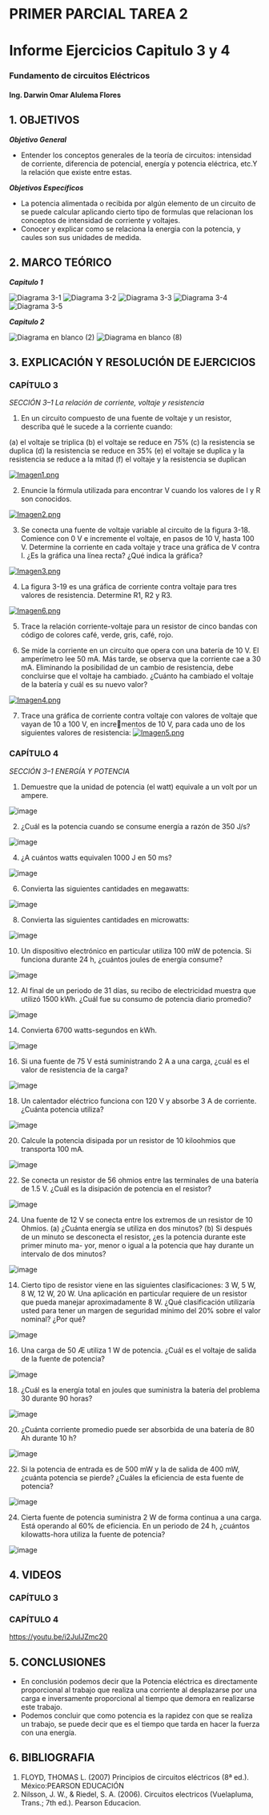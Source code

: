 # PRIMER PARCIAL TAREA 2

# Informe Ejercicios Capitulo 3 y 4
### Fundamento de circuitos Eléctricos 
#### Ing. Darwin Omar Alulema Flores


## 1. OBJETIVOS

***Objetivo General***
- Entender los conceptos generales de la teoría de circuitos: intensidad de corriente, diferencia de potencial, energía y potencia eléctrica, etc.Y la relación que existe entre estas.

 ***Objetivos Específicos***
 
 - La potencia alimentada o recibida por algún elemento de un circuito de se puede calcular aplicando cierto tipo de formulas que relacionan los conceptos de intensidad de corriente y voltajes.
 - Conocer y explicar como se relaciona la energia con la potencia, y caules son sus unidades de medida.
 
 ## 2. MARCO TEÓRICO
 
***Capitulo 1***

![Diagrama 3-1](https://user-images.githubusercontent.com/94129932/141872557-0d77c1ef-abd1-4f5e-89cf-d0e536bec58e.png)
![Diagrama 3-2](https://user-images.githubusercontent.com/94129932/141872340-109b3389-7705-4ec7-944a-33f87eac5135.png)
![Diagrama 3-3](https://user-images.githubusercontent.com/94129932/141872345-3b0208c7-1695-4a04-83cc-e7ed763b26ce.png)
![Diagrama 3-4](https://user-images.githubusercontent.com/94129932/141872336-9b5f6e6a-fcc8-4c42-af80-4232f2a26b98.png)
![Diagrama 3-5](https://user-images.githubusercontent.com/94129932/141872338-2d80aef4-e74c-4c8a-aba7-4ce3b870861d.png)

***Capitulo 2***

![Diagrama en blanco (2)](https://user-images.githubusercontent.com/93794279/141873242-b3060d57-de36-4ce5-b084-763d7d3c54bf.png)
![Diagrama en blanco (8)](https://user-images.githubusercontent.com/93794279/141878929-895ea5c0-c79f-48f6-9f7f-c24332523ba1.png)



## 3. EXPLICACIÓN Y RESOLUCIÓN DE EJERCICIOS


### CAPÍTULO 3

*SECCIÓN 3–1 La relación de corriente, voltaje y resistencia*

1. En un circuito compuesto de una fuente de voltaje y un resistor, describa qué le sucede a la corriente
cuando:

(a) el voltaje se triplica
(b) el voltaje se reduce en 75%
(c) la resistencia se duplica
(d) la resistencia se reduce en 35%
(e) el voltaje se duplica y la resistencia se reduce a la mitad
(f) el voltaje y la resistencia se duplican

[![Imagen1.png](https://i.postimg.cc/5tGdh2qG/Imagen1.png)](https://postimg.cc/CZjQDY2H)

2. Enuncie la fórmula utilizada para encontrar V cuando los valores de I y R son conocidos.

[![Imagen2.png](https://i.postimg.cc/ZK0PRYrj/Imagen2.png)](https://postimg.cc/KRS3p2pg)

3. Se conecta una fuente de voltaje variable al circuito de la figura 3-18. Comience con 0 V e incremente
el voltaje, en pasos de 10 V, hasta 100 V. Determine la corriente en cada voltaje y trace una gráfica de
V contra I. ¿Es la gráfica una línea recta? ¿Qué indica la gráfica?

[![Imagen3.png](https://i.postimg.cc/FHV0Cfmr/Imagen3.png)](https://postimg.cc/xXqkc1ch)

4. La figura 3-19 es una gráfica de corriente contra voltaje para tres valores de resistencia. Determine R1,
R2 y R3.

[![Imagen6.png](https://i.postimg.cc/fLs9ZDKz/Imagen6.png)](https://postimg.cc/NyNMkhSS)

5. Trace la relación corriente-voltaje para un resistor de cinco bandas con código de colores café, verde,
gris, café, rojo.

6. Se mide la corriente en un circuito que opera con una batería de 10 V. El amperímetro lee 50 mA. Más
tarde, se observa que la corriente cae a 30 mA. Eliminando la posibilidad de un cambio de resistencia,
debe concluirse que el voltaje ha cambiado. ¿Cuánto ha cambiado el voltaje de la batería y cuál es su
nuevo valor?

[![Imagen4.png](https://i.postimg.cc/G2QNc3kd/Imagen4.png)](https://postimg.cc/wy1F2pfG)

7. Trace una gráfica de corriente contra voltaje con valores de voltaje que vayan de 10 a 100 V, en incrementos de 10 V, para cada uno de los siguientes valores de resistencia:
[![Imagen5.png](https://i.postimg.cc/qMR5cTdZ/Imagen5.png)](https://postimg.cc/s1kmybxp)



### CAPÍTULO 4
*SECCIÓN 3–1 ENERGÍA Y POTENCIA*

1. Demuestre que la unidad de potencia (el watt) equivale a un volt por un ampere.

![image](https://user-images.githubusercontent.com/93794279/141896328-e31cb87c-4b92-40e2-a30b-d36b898b048a.png)


2. ¿Cuál es la potencia cuando se consume energía a razón de 350 J/s?

![image](https://user-images.githubusercontent.com/93794279/141902019-e8c69468-b68d-4369-abb6-1e35b99cd5b2.png)

4. ¿A cuántos watts equivalen 1000 J en 50 ms?

![image](https://user-images.githubusercontent.com/93794279/141902676-ad9dc74b-9c3c-4f2d-a7b1-9128fa52a25c.png)


6. Convierta las siguientes cantidades en megawatts:

![image](https://user-images.githubusercontent.com/93794279/141902929-886fc5cb-c9ec-49e2-ba07-fc7b64a38ff9.png)


8. Convierta las siguientes cantidades en microwatts:

![image](https://user-images.githubusercontent.com/93794279/141903177-c466ed07-d1ed-48b2-9da0-8baa983cc422.png)


10. Un dispositivo electrónico en particular utiliza 100 mW de potencia. Si funciona durante 24 h, ¿cuántos joules de energía consume?

![image](https://user-images.githubusercontent.com/93794279/141903503-7ee51f26-637c-417b-9b65-eb172151ae1a.png)


12. Al final de un periodo de 31 días, su recibo de electricidad muestra que utilizó 1500 kWh. ¿Cuál fue su consumo de potencia diario promedio?

![image](https://user-images.githubusercontent.com/93794279/141903699-f5789584-91d4-4213-9694-3d08b4f72eb4.png)


14. Convierta 6700 watts-segundos en kWh.

![image](https://user-images.githubusercontent.com/93794279/141903856-32c989ab-48ee-4884-8775-811a298f1c6d.png)


16. Si una fuente de 75 V está suministrando 2 A a una carga, ¿cuál es el valor de resistencia de la carga?

![image](https://user-images.githubusercontent.com/93794279/141904035-cdf721fc-9492-409a-8203-3db99a70a23b.png)


18. Un calentador eléctrico funciona con 120 V y absorbe 3 A de corriente. ¿Cuánta potencia utiliza?

![image](https://user-images.githubusercontent.com/93794279/141904218-4b3474b2-64fb-4cf4-a2ba-db03a910623b.png)


20. Calcule la potencia disipada por un resistor de 10 kiloohmios que transporta 100 mA.

![image](https://user-images.githubusercontent.com/93794279/141904478-d602f8fc-d752-4358-8718-02088790e769.png)


22. Se conecta un resistor de 56 ohmios entre las terminales de una batería de 1.5 V. ¿Cuál es la disipación de potencia en el resistor?

![image](https://user-images.githubusercontent.com/93794279/141904724-010ded00-6808-46fc-a8f0-4e978b20a6c9.png)


24. Una fuente de 12 V se conecta entre los extremos de un resistor de 10 Ohmios.
(a) ¿Cuánta energía se utiliza en dos minutos?
(b) Si después de un minuto se desconecta el resistor, ¿es la potencia durante este primer minuto ma-
yor, menor o igual a la potencia que hay durante un intervalo de dos minutos?

![image](https://user-images.githubusercontent.com/93794279/141904950-ae198e9c-81c2-4f89-82b2-611da7be97a4.png)


14. Cierto tipo de resistor viene en las siguientes clasificaciones: 3 W, 5 W, 8 W, 12 W, 20 W. Una aplicación en particular requiere de un resistor que pueda manejar aproximadamente 8 W. ¿Qué clasificación utilizaría usted para tener un margen de seguridad mínimo del 20% sobre el valor nominal? ¿Por qué?

![image](https://user-images.githubusercontent.com/93794279/141905170-171fc9a1-f126-4f9a-966d-16f9c54880aa.png)


16. Una carga de 50 Æ utiliza 1 W de potencia. ¿Cuál es el voltaje de salida de la fuente de potencia?

![image](https://user-images.githubusercontent.com/93794279/141905354-2e43f5c1-17ed-4aa6-acc8-4bfea7258c5c.png)


18. ¿Cuál es la energía total en joules que suministra la batería del problema 30 durante 90 horas?

![image](https://user-images.githubusercontent.com/93794279/141905541-e5d0198a-1b2c-4667-bdf6-e1269ab8b3f5.png)


20. ¿Cuánta corriente promedio puede ser absorbida de una batería de 80 Ah durante 10 h?

![image](https://user-images.githubusercontent.com/93794279/141905744-ce10192d-337d-490b-b8e0-710db3fda953.png)

22. Si la potencia de entrada es de 500 mW y la de salida de 400 mW, ¿cuánta potencia se pierde? ¿Cuáles la eficiencia de esta fuente de potencia?

![image](https://user-images.githubusercontent.com/93794279/141905917-77417195-59e8-4c5c-b377-e702121985b0.png)

24. Cierta fuente de potencia suministra 2 W de forma continua a una carga. Está operando al 60% de eficiencia. En un periodo de 24 h, ¿cuántos kilowatts-hora utiliza la fuente de potencia?

![image](https://user-images.githubusercontent.com/93794279/141915359-00cd18d2-2030-41c4-8857-45df0fabcfe8.png)

## 4. VIDEOS

### CAPÍTULO 3


### CAPÍTULO 4

https://youtu.be/i2JulJZmc20


## 5. CONCLUSIONES
 - En conclusión podemos decir que la Potencia eléctrica es directamente proporcional al trabajo que realiza una corriente al desplazarse por una carga e inversamente proporcional al tiempo que demora en realizarse este trabajo.
 - Podemos concluir que como potencia es la rapidez con que se realiza un trabajo, se puede decir que es el tiempo que tarda en hacer la fuerza con una energía. 

## 6. BIBLIOGRAFIA
1. FLOYD, THOMAS L. (2007) Principios de circuitos eléctricos (8ª ed.). México:PEARSON EDUCACIÓN
2. Nilsson, J. W., & Riedel, S. A. (2006). Circuitos electricos (Vuelapluma, Trans.; 7th ed.). Pearson Educacion.


